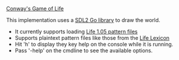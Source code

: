 [Conway's Game of Life](https://www.conwaylife.com/wiki/Conway's_Game_of_Life)

This implementation uses a [SDL2 Go library](https://github.com/veandco/go-sdl2/) to draw the world.

* It currently supports loading [Life 1.05 pattern files](https://www.conwaylife.com/wiki/Life_1.05)
* Supports plaintext pattern files like those from the [Life Lexicon](https://www.conwaylife.com/ref/lexicon/lex_1.htm)
* Hit 'h' to display they key help on the console while it is running.
* Pass '-help' on the cmdline to see the available options.

